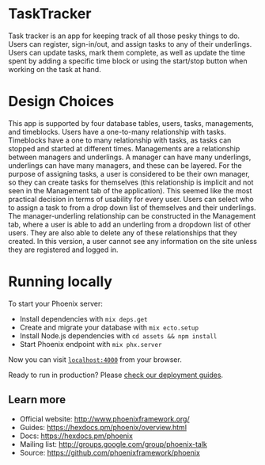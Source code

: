 # TaskTracker

Task tracker is an app for keeping track of all those pesky things to do. Users
can register, sign-in/out, and assign tasks to any of their underlings. Users can update
tasks, mark them complete, as well as update the time spent by adding a specific time block
or using the start/stop button when working on the task at hand.

# Design Choices

This app is supported by four database tables, users, tasks, managements, and timeblocks.
Users have a one-to-many relationship with tasks. Timeblocks have a one to many relationship
with tasks, as tasks can stopped and started at different times. Managements are a relationship 
between managers and underlings. A manager can have many underlings, underlings can have many
managers, and these can be layered. For the purpose of assigning tasks, a user is considered 
to be their own manager, so they can create tasks for themselves (this relationship is implicit
and not seen in the Management tab of the application). This seemed like the most 
practical decision in terms of usability for every user. Users can select who to assign a 
task to from a drop down list of themselves and their underlings. The manager-underling
relationship can be constructed in the Management tab, where a user is able to add an
underling from a dropdown list of other users. They are also able to delete any of these
relationships that they created. In this version, a user cannot see any information on 
the site unless they are registered and logged in.


# Running locally

To start your Phoenix server:

  * Install dependencies with `mix deps.get`
  * Create and migrate your database with `mix ecto.setup`
  * Install Node.js dependencies with `cd assets && npm install`
  * Start Phoenix endpoint with `mix phx.server`

Now you can visit [`localhost:4000`](http://localhost:4000) from your browser.

Ready to run in production? Please [check our deployment guides](https://hexdocs.pm/phoenix/deployment.html).

## Learn more

  * Official website: http://www.phoenixframework.org/
  * Guides: https://hexdocs.pm/phoenix/overview.html
  * Docs: https://hexdocs.pm/phoenix
  * Mailing list: http://groups.google.com/group/phoenix-talk
  * Source: https://github.com/phoenixframework/phoenix
